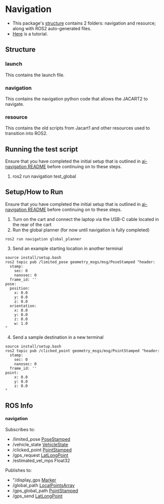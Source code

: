 # Navigation

* This package's [structure](#structure) contains 2 folders: navigation and resource; along with ROS2 auto-generated files.
* [Here](#setuphow-to-run) is a tutorial.

## Structure
### launch
This contains the launch file.
### navigation
This contains the navigation python code that allows the JACART2 to navigate.
### resource
This contains the old scripts from Jacart1 and other resources used to transition into ROS2.

## Running the test script
Ensure that you have completed the initial setup that is outlined in [ai-navigation README](../../ai-navigation/README.md#setup) before continuing on to these steps.

1. ros2 run navigation test_global

## Setup/How to Run
Ensure that you have completed the initial setup that is outlined in [ai-navigation README](../../ai-navigation/README.md#setup) before continuing on to these steps.

1. Turn on the cart and connect the laptop via the USB-C cable located in the rear of the cart
2. Run the global planner (for now until navigation is fully completed)
```
ros2 run navigation global_planner
```
3. Send an example starting location in another terminal
```
source install/setup.bash
ros2 topic pub /limited_pose geometry_msgs/msg/PoseStamped "header:
  stamp:
    sec: 0
    nanosec: 0
  frame_id: ''
pose:
  position:
    x: 0.0
    y: 0.0
    z: 0.0
  orientation:
    x: 0.0
    y: 0.0
    z: 0.0
    w: 1.0
"
```
4. Send a sample destination in a new terminal
```
source install/setup.bash
ros2 topic pub /clicked_point geometry_msgs/msg/PointStamped "header:
  stamp:
    sec: 0
    nanosec: 0
  frame_id: ''
point:
    x: 0.0
    y: 0.0
    z: 0.0
"
```

## ROS Info
#### navigation

Subscribes to:
- /limited_pose [PoseStamped](https://docs.ros.org/en/noetic/api/geometry_msgs/html/msg/PoseStamped.html)
- /vehicle_state [VehicleState](../navigation_interface/msg/VehicleState.msg)
- /clicked_point [PointStamped](https://docs.ros.org/en/lunar/api/geometry_msgs/html/msg/PointStamped.html)
- /gps_request [LatLongPoint](../navigation_interface/msg/LatLongPoint.msg)
- /estimated_vel_mps Float32


Publishes to: 
- "/display_gps [Marker](https://docs.ros.org/en/noetic/api/visualization_msgs/html/msg/Marker.html)
- /global_path [LocalPointsArray](../navigation_interface/msg/LocalPointsArray.msg)
- /gps_global_path [PointStamped](../navigation_interface/msg/LatLongArray.msg)
- /gps_send [LatLongPoint](../navigation_interface/msg/LatLongPoint.msg)

